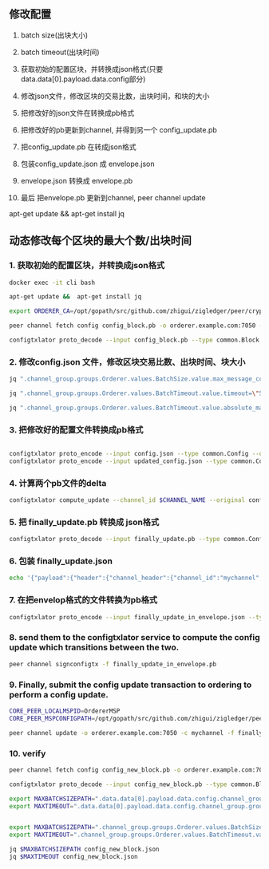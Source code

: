 修改配置
--------

1. batch size(出块大小)

2. batch timeout(出块时间)


1. 获取初始的配置区块，并转换成json格式(只要data.data[0].payload.data.config部分)

2. 修改json文件，修改区块的交易比数，出块时间，和块的大小

3. 把修改好的json文件在转换成pb格式

4. 把修改好的pb更新到channel, 并得到另一个 config_update.pb 

5. 把config_update.pb 在转成json格式

6. 包装config_update.json 成 envelope.json

7. envelope.json 转换成 envelope.pb

8. 最后 把envelope.pb 更新到channel, peer channel update


apt-get update &&  apt-get install jq


## 动态修改每个区块的最大个数/出块时间

### 1. 获取初始的配置区块，并转换成json格式

```bash
docker exec -it cli bash

apt-get update &&  apt-get install jq

export ORDERER_CA=/opt/gopath/src/github.com/zhigui/zigledger/peer/crypto/ordererOrganizations/example.com/orderers/orderer.example.com/msp/tlscacerts/tlsca.example.com-cert.pem && export CHANNEL_NAME=mychannel

peer channel fetch config config_block.pb -o orderer.example.com:7050 -c $CHANNEL_NAME --tls --cafile $ORDERER_CA

configtxlator proto_decode --input config_block.pb --type common.Block | jq .data.data[0].payload.data.config > config.json

```

### 2. 修改config.json 文件，修改区块交易比数、出块时间、块大小

```bash
jq ".channel_group.groups.Orderer.values.BatchSize.value.max_message_count = 20" config.json  > updated_config.json

jq ".channel_group.groups.Orderer.values.BatchTimeout.value.timeout=\"5s\"" config.json > updated_config.json

jq ".channel_group.groups.Orderer.values.BatchTimeout.value.absolute_max_bytes=10485760" config.json > updated_config.json

```

### 3. 把修改好的配置文件转换成pb格式

```bash

configtxlator proto_encode --input config.json --type common.Config --output config.pb
configtxlator proto_encode --input updated_config.json --type common.Config --output updated_config.pb

```

### 4. 计算两个pb文件的delta

```bash
configtxlator compute_update --channel_id $CHANNEL_NAME --original config.pb --updated updated_config.pb --output finally_update.pb
```

### 5. 把 finally_update.pb 转换成 json格式

```bash
configtxlator proto_decode --input finally_update.pb --type common.ConfigUpdate | jq . > finally_update.json
```

### 6. 包装 finally_update.json

```bash
echo '{"payload":{"header":{"channel_header":{"channel_id":"mychannel", "type":2}},"data":{"config_update":'$(cat finally_update.json)'}}}' | jq . > finally_update_in_envelope.json
```

### 7. 在把envelop格式的文件转换为pb格式

```bash
configtxlator proto_encode --input finally_update_in_envelope.json --type common.Envelope --output finally_update_in_envelope.pb
```

### 8. send them to the configtxlator service to compute the config update which transitions between the two.

```bash
peer channel signconfigtx -f finally_update_in_envelope.pb
```

### 9. Finally, submit the config update transaction to ordering to perform a config update.

```bash
CORE_PEER_LOCALMSPID=OrdererMSP
CORE_PEER_MSPCONFIGPATH=/opt/gopath/src/github.com/zhigui/zigledger/peer/crypto/ordererOrganizations/example.com/users/Admin@example.com/msp

peer channel update -o orderer.example.com:7050 -c mychannel -f finally_update_in_envelope.pb --tls $CORE_PEER_TLS_ENABLED --cafile $ORDERER_CA


```

### 10. verify 

```bash
peer channel fetch config config_new_block.pb -o orderer.example.com:7050 -c $CHANNEL_NAME --tls --cafile $ORDERER_CA

configtxlator proto_decode --input config_new_block.pb --type common.Block | jq .data.data[0].payload.data.config > config_new_block.json

export MAXBATCHSIZEPATH=".data.data[0].payload.data.config.channel_group.groups.Orderer.values.BatchSize.value.max_message_count"
export MAXTIMEOUT=".data.data[0].payload.data.config.channel_group.groups.Orderer.values.BatchTimeout.value.timeout"


export MAXBATCHSIZEPATH=".channel_group.groups.Orderer.values.BatchSize.value.max_message_count"
export MAXTIMEOUT=".channel_group.groups.Orderer.values.BatchTimeout.value.timeout"

jq $MAXBATCHSIZEPATH config_new_block.json
jq $MAXTIMEOUT config_new_block.json

```

